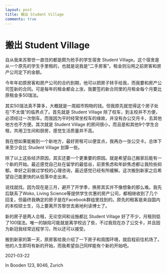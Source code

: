```yaml
---
layout: post
title: 搬出 Student Village
comments: true
---
```


# 搬出 Student Village

自从我来苏黎世一直住的都是颇为抢手的学生宿舍 Student Village。这个宿舍是从一个原先的学生手里租的，也就是说我是“二手房客”。租金则沿用之前房客和房产公司定下的金额。

今年年初原房客和房产公司的合约到期，他可以把房子转手给我，而我要和房产公司签新的合同。可是每年的租金都会上涨，我要签的新合同里的月租金每个月要比原租金多50瑞法。

其实50瑞法真不算多，大概就是一周超市购物的钱。但我原先就觉得这个房子处在“不太值”的临界点了。首先就是 Student Village 除了校车，到主校并不方便，必须经过一次倒车。而我因为平时经常坐校车的缘故，并没有办公交月卡，去其他地方也不方便。其次就是 Student Village 的房间很小，而且是和其他9个学生合租，共用卫生间和厨房，感觉生活质量并不高。

我在想如果能搬到一个新地方，最好房租可以便宜点，我再办一张公交卡。总体下来至少会比 Student Village 划算一些。 

除了以上这些经济原因，其实还要一个更重要的原因。就是希望自己搬家后能有一个新的开始。最近感觉自己处在留学的最低谷，前景焦虑和年龄焦虑都让我险些抑郁。幸好之前做过学校的心理咨询，最近感觉已经有所缓解。这次搬到新家之后希望自己能更快的从低落中走出来。

说找就找。因为现在是三月，避开了开学季，换房其实并不像想象的那么难。我先后联系了Woko, Living Science等提供学生优惠的房产公司，都相继收到了几个回复。但最终我确定的房子是在Facebook群组里找到的。原先的租客是来自国内的本校硕士生，马上要离开苏黎世去奥地利读博士了。

新的房子是两人合租，无论空间和设施都比 Student Village 好了不少，月租则低了100瑞法。唯一的缺陷可能就是离学校远了些，不过我现在办了公交卡，并且因为新冠我经常远程学习，所以还可以接受。

搬到新家的第一天，原房客给我介绍了一下房子和周围环境，就启程前往机场了。他的人生即将有新的开始，而我希望自己同样能有个新的开始吧。

2021-03-22

In Booden 123, 8046, Zurich

